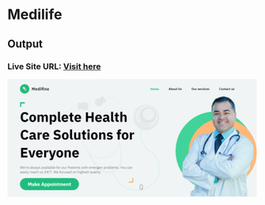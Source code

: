 # Medilife

## Output


### Live Site URL: [Visit here ](https://medilife-78d93e.netlify.app/)



![output](output.png)